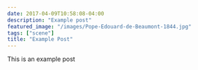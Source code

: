 ```yaml
---
date: 2017-04-09T10:58:08-04:00
description: "Example post"
featured_image: "/images/Pope-Edouard-de-Beaumont-1844.jpg"
tags: ["scene"]
title: "Example Post"
---
```


This is an example post
